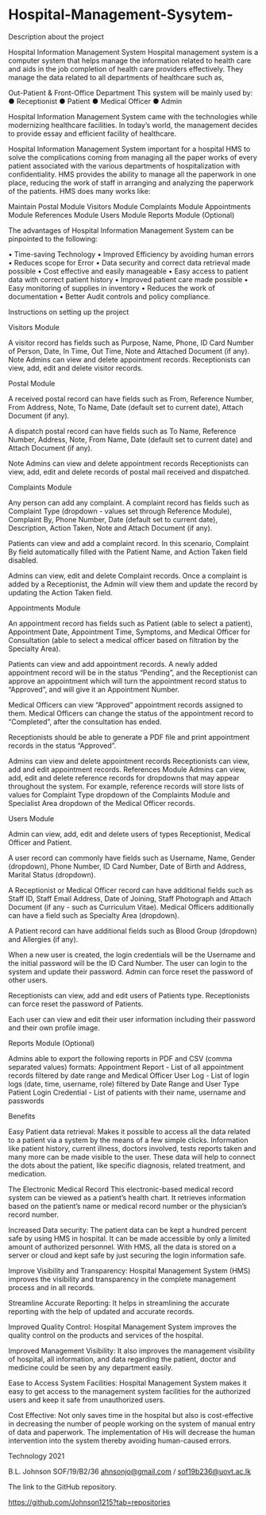 # Hospital-Management-Sysytem-

Description about the project

Hospital Information Management System
Hospital management system is a computer system that helps manage the information related to health care and aids in the job completion of health care providers effectively. They manage the data related to all departments of healthcare such as,

Out-Patient & Front-Office Department
This system will be mainly used by: 
● Receptionist 
● Patient 
● Medical Officer 
● Admin

Hospital Information Management System came with the technologies while modernizing healthcare facilities. In today’s world, the management decides to provide essay and efficient facility of healthcare.

Hospital Information Management System important for a hospital
HMS to solve the complications coming from managing all the paper works of every patient associated with the various departments of hospitalization with confidentiality. HMS provides the ability to manage all the paperwork in one place, reducing the work of staff in arranging and analyzing the paperwork of the patients. HMS does many works like:

Maintain 
Postal Module
Visitors Module
Complaints Module
Appointments Module
References Module
Users Module
Reports Module (Optional)

The advantages of Hospital Information Management System can be pinpointed to the following:

•	Time-saving Technology
•	Improved Efficiency by avoiding human errors
•	Reduces scope for Error
•	Data security and correct data retrieval made possible
•	Cost effective and easily manageable
•	Easy access to patient data with correct patient history
•	Improved patient care made possible
•	Easy monitoring of supplies in inventory
•	Reduces the work of documentation
•	Better Audit controls and policy compliance.



Instructions on setting up the project



Visitors Module


A visitor record has fields such as Purpose, Name, Phone, ID Card Number of Person, Date, In Time, Out Time, Note and Attached Document (if any). 
Note
Admins can view and delete appointment records.
Receptionists can view, add, edit and delete visitor records.




Postal Module



A received postal record can have fields such as From, Reference Number, From Address, Note, To Name, Date (default set to current date), Attach Document (if any). 

A dispatch postal record can have fields such as To Name, Reference Number, Address, Note, From Name, Date (default set to current date) and Attach Document (if any). 

Note
Admins can view and delete appointment records
Receptionists can view, add, edit and delete records of postal mail received and dispatched.




Complaints Module



Any person can add any complaint. A complaint record has fields such as Complaint Type (dropdown - values set through Reference Module), Complaint By, Phone Number, Date (default set to current date), Description, Action Taken, Note and Attach Document (if any). 

Patients can view and add a complaint record. In this scenario, Complaint By field automatically filled with the Patient Name, and Action Taken field disabled. 

Admins can view, edit and delete Complaint records. Once a complaint is added by a Receptionist, the Admin will view them and update the record by updating the Action Taken field.




Appointments Module




An appointment record has fields such as Patient (able to select a patient), Appointment Date, Appointment Time, Symptoms, and Medical Officer for Consultation (able to select a medical officer based on filtration by the Specialty Area).

Patients can view and add appointment records. 
A newly added appointment record will be in the status “Pending”, and the Receptionist can approve an appointment which will turn the appointment record status to “Approved”, and will give it an Appointment Number. 

Medical Officers can view “Approved” appointment records assigned to them. Medical Officers can change the status of the appointment record to “Completed”, after the consultation has ended. 

Receptionists should be able to generate a PDF file and print appointment records in the status “Approved”.

Admins can view and delete appointment records
Receptionists can view, add and edit appointment records.
References Module
Admins can view, add, edit and delete reference records for dropdowns that may appear throughout the system. For example, reference records will store lists of values for Complaint Type dropdown of the Complaints Module and Specialist Area dropdown of the Medical Officer records.




Users Module



Admin can view, add, edit and delete users of types Receptionist, Medical Officer and Patient.

A user record can commonly have fields such as Username, Name, Gender (dropdown), Phone Number, ID Card Number, Date of Birth and Address, Marital Status (dropdown). 

A Receptionist or Medical Officer record can have additional fields such as Staff ID, Staff Email Address, Date of Joining, Staff Photograph and Attach Document (if any - such as Curriculum Vitae). Medical Officers additionally can have a field such as Specialty Area (dropdown).

A Patient record can have additional fields such as Blood Group (dropdown) and Allergies (if any). 

 When a new user is created, the login credentials will be the Username and the initial password will be the ID Card Number. The user can login to the system and update their password. Admin can force reset the password of other users. 

Receptionists can view, add and edit users of Patients type. Receptionists can force reset the password of Patients.

Each user can view and edit their user information including their password and their own profile image.




Reports Module (Optional)


Admins able to export the following reports in PDF and CSV (comma separated values) formats: 
Appointment Report - List of all appointment records filtered by date range and Medical Officer 
User Log - List of login logs (date, time, username, role) filtered by Date Range and User Type 
Patient Login Credential - List of patients with their name, username and passwords










Benefits

Easy Patient data retrieval:
Makes it possible to access all the data related to a patient via a system by the means of a few simple clicks. Information like patient history, current illness, doctors involved, tests reports taken and many more can be made visible to the user. These data will help to connect the dots about the patient, like specific diagnosis, related treatment, and medication.

The Electronic Medical Record
This electronic-based medical record system can be viewed as a patient’s health chart. It retrieves information based on the patient’s name or medical record number or the physician’s record number.

Increased Data security:
The patient data can be kept a hundred percent safe by using HMS in hospital. It can be made accessible by only a limited amount of authorized personnel. With HMS, all the data is stored on a server or cloud and kept safe by just securing the login information safe.

Improve Visibility and Transparency:
Hospital Management System (HMS) improves the visibility and transparency in the complete management process and in all records.

Streamline Accurate Reporting:
It helps in streamlining the accurate reporting with the help of updated and accurate records.

Improved Quality Control:
Hospital Management System improves the quality control on the products and services of the hospital.

Improved Management Visibility:
It also improves the management visibility of hospital, all information, and data regarding the patient, doctor and medicine could be seen by any department easily.

Ease to Access System Facilities:
Hospital Management System makes it easy to get access to the management system facilities for the authorized users and keep it safe from unauthorized users.

Cost Effective:
Not only saves time in the hospital but also is cost-effective in decreasing the number of people working on the system of manual entry of data and paperwork. The implementation of His will decrease the human intervention into the system thereby avoiding human-caused errors.

Technology 2021

B.L.		Johnson		SOF/19/B2/36 		ahnsonjo@gmail.com  / 
sof19b236@uovt.ac.lk 

The link to the GitHub repository.


https://github.com/Johnson1215?tab=repositories 

